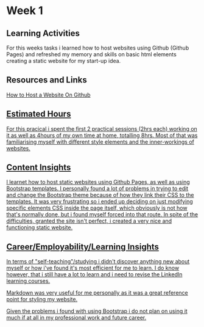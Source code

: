 <h1>Week 1</h1>
<h2>Learning Activities</h2>
<p>For this weeks tasks i learned how to host websites using Github (Github Pages) and refreshed my memory and skills on basic html elements creating a static website for my start-up idea.</p>

<h2>Resources and Links</h2>
<p><a href="https://www.youtube.com/watch?v=8hrJ4oN1u_8">How to Host a Website On Github</p>

<h2>Estimated Hours</h2>
For this pracical i spent the first 2 practical sessions (2hrs each) working on it as well as 4hours of my own time at home, totalling 8hrs. Most of that was familiarising myself with different style elements and the inner-workings of websites.

<h2>Content Insights</h2>
<p>I learnet how to host static websites using Github Pages, as well as using Bootstrap templates. I personally found a lot of problems in trying to edit and change the Bootstrap theme because of how they link their CSS to the templates. It was very frustrating so i ended up deciding on just modifying specific elements CSS inside the page itself, which obviously is not how that's normally done, but i found myself forced into that route. In spite of the difficulties, granted the site isn't perfect, i created a very nice and functioning static website.</p>

<h2>Career/Employability/Learning Insights</h2>
<p>In terms of "self-teaching"/studying i didn't discover anything new about myself or how i've found it's most efficient for me to learn. I do know however, that i still have a lot to learn and i need to revise the LinkedIn learning courses.</p>
<p>Markdown was very useful for me personally as it was a great reference point for styling my website.</p>
<p>Given the problems i found with using Bootstrap i do not plan on using it much if at all in my professional work and future career.</p>